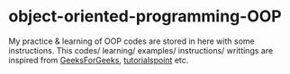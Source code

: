 # object-oriented-programming-OOP

My practice & learning of OOP codes are stored in here with some instructions. This codes/ learning/ examples/ instructions/ writtings are inspired from [GeeksForGeeks](https://www.geeksforgeeks.org/), [tutorialspoint](https://www.tutorialspoint.com/index.htm) etc.